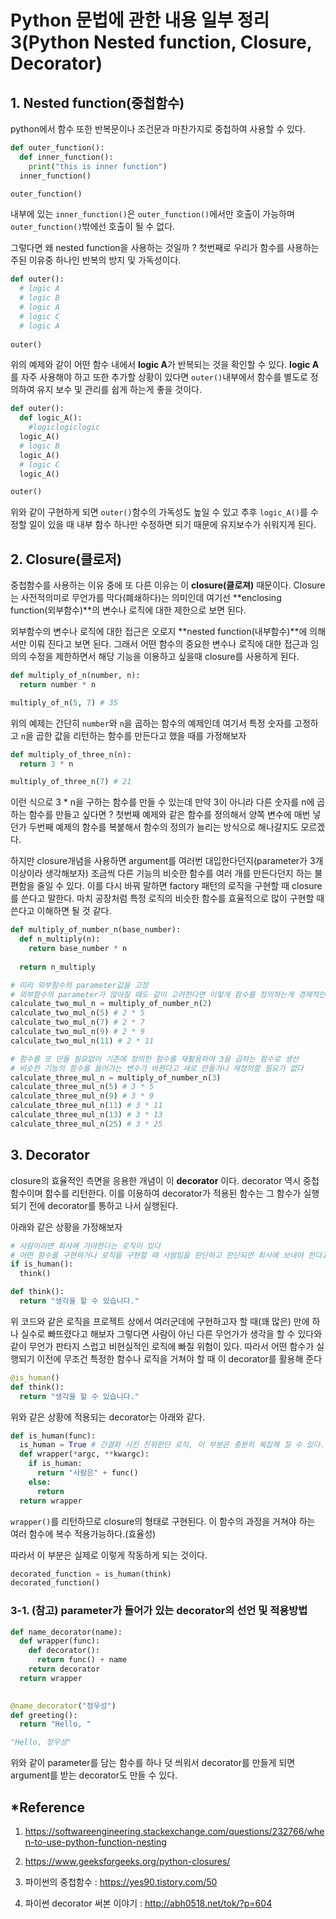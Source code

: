 # Python 문법에 관한 내용 일부 정리 3(Python Nested function, Closure, Decorator)

## 1. Nested function(중첩함수)

python에서 함수 또한 반복문이나 조건문과 마찬가지로 중첩하여 사용할 수 있다. 

```python
def outer_function():
  def inner_function():
    print("this is inner function")
  inner_function()

outer_function()
```

내부에 있는 ```inner_function()```은 ```outer_function()```에서만 호출이 가능하며 ```outer_function()```밖에선 호출이 될 수 없다.

그렇다면 왜 nested function을 사용하는 것일까 ? 첫번째로 우리가 함수를 사용하는 주된 이유중 하나인 반복의 방지 및 가독성이다.



```python
def outer():
  # logic A
  # logic B
  # logic A
  # logic C
  # logic A
  
outer()
```

위의 예제와 같이 어떤 함수 내에서 **logic A**가 반복되는 것을 확인할 수 있다. **logic A**를 자주 사용해야 하고 또한 추가할 상황이 있다면 ```outer()```내부에서 함수를 별도로 정의하여 유지 보수 및 관리를 쉽게 하는게 좋을 것이다.



```python
def outer():
  def logic_A():
    #logiclogiclogic
  logic_A()
  # logic B
  logic_A()
  # logic C
  logic_A()

outer()
```

위와 같이 구현하게 되면 ```outer()```함수의 가독성도 높일 수 있고 추후 ```logic_A()```를 수정할 일이 있을 때 내부 함수 하나만 수정하면 되기 때문에 유지보수가 쉬워지게 된다.



## 2. Closure(클로저)

중첩함수를 사용하는 이유 중에 또 다른 이유는 이 **closure(클로져)** 때문이다. Closure는 사전적의미로 무언가를 막다(폐쇄하다)는 의미인데 여기선 **enclosing function(외부함수)**의 변수나 로직에 대한 제한으로 보면 된다. 

외부함수의 변수나 로직에 대한 접근은 오로지 **nested function(내부함수)**에 의해서만 이뤄 진다고 보면 된다. 그래서 어떤 함수의 중요한 변수나 로직에 대한 접근과 임의의 수정을 제한하면서 해당 기능을 이용하고 싶을때 closure를 사용하게 된다.



```python
def multiply_of_n(number, n):
  return number * n

multiply_of_n(5, 7) # 35
```

위의 예제는 간단히 ```number```와 ```n```을 곱하는 함수의 예제인데 여기서 특정 숫자를 고정하고 ```n```을 곱한 값을 리턴하는 함수를 만든다고 했을 때를 가정해보자



```python
def multiply_of_three_n(n):
  return 3 * n

multiply_of_three_n(7) # 21
```

이런 식으로 3 * n을 구하는 함수를 만들 수 있는데 만약 3이 아니라 다른 숫자를 n에 곱하는 함수를 만들고 싶다면 ? 첫번째 예제와 같은 함수를 정의해서 양쪽 변수에 매번 넣던가 두번째 예제의 함수를 복붙해서 함수의 정의가 늘리는 방식으로 해나갈지도 모르겠다. 

하지만 closure개념을 사용하면 argument를 여러번 대입한다던지(parameter가 3개 이상이라 생각해보자) 조금씩 다른 기능의 비슷한 함수를 여러 개를 만든다던지 하는 불편함을 줄일 수 있다. 이를 다시 바꿔 말하면 factory 패턴의 로직을 구현할 때 closure를 쓴다고 말한다. 마치 공장처럼 특정 로직의 비슷한 함수를 효율적으로 많이 구현할 때 쓴다고 이해하면 될 것 같다.



```python
def multiply_of_number_n(base_number):
  def n_multiply(n):
    return base_number * n
  
  return n_multiply

# 미리 외부함수의 parameter값을 고정
# 외부함수의 parameter가 많아질 때도 같이 고려한다면 이렇게 함수를 정의하는게 경제적인 측면도 있음
calculate_two_mul_n = multiply_of_number_n(2)
calculate_two_mul_n(5) # 2 * 5
calculate_two_mul_n(7) # 2 * 7
calculate_two_mul_n(9) # 2 * 9
calculate_two_mul_n(11) # 2 * 11

# 함수를 또 만들 필요없이 기존에 정의한 함수를 재활용하여 3을 곱하는 함수로 생산
# 비슷한 기능의 함수를 들어가는 변수가 바뀐다고 새로 만들거나 재정의할 필요가 없다
calculate_three_mul_n = multiply_of_number_n(3)
calculate_three_mul_n(5) # 3 * 5
calculate_three_mul_n(9) # 3 * 9
calculate_three_mul_n(11) # 3 * 11
calculate_three_mul_n(13) # 3 * 13
calculate_three_mul_n(25) # 3 * 25
```



## 3. Decorator

closure의 효율적인 측면을 응용한 개념이 이 **decorator** 이다. decorator 역시 중첩함수이며 함수를 리턴한다. 이를 이용하여 decorator가 적용된 함수는 그 함수가 실행되기 전에 decorator를 통하고 나서 실행된다.

아래와 같은 상황을 가정해보자



```python
# 사람이라면 회사에 가야한다는 로직이 있다
# 어떤 함수를 구현하거나 로직을 구현할 때 사람임을 판단하고 판단되면 회사에 보내야 한다고 해보자
if is_human():
  think()

def think():
  return "생각을 할 수 있습니다."
```

위 코드와 같은 로직을 프로젝트 상에서 여러군데에 구현하고자 할 때(꽤 많은) 만에 하나 실수로 빠뜨렸다고 해보자 그렇다면 사람이 아닌 다른 무언가가 생각을 할 수 있다와 같이 무언가 판타지 스럽고 비현실적인 로직에 빠질 위험이 있다. 따라서 어떤 함수가 실행되기 이전에 무조건 특정한 함수나 로직을 거쳐야 할 때 이 decorator를 활용해 준다

```python
@is_human()
def think():
  return "생각을 할 수 있습니다."
```



위와 같은 상황에 적용되는 decorator는 아래와 같다.

```python
def is_human(func):
  is_human = True # 간결화 시킨 진위판단 로직, 이 부분은 충분히 복잡해 질 수 있다.
  def wrapper(*argc, **kwargc):
    if is_human:
      return "사람은" + func()
    else:
      return
  return wrapper
```

``wrapper()``를 리턴하므로 closure의 형태로 구현된다. 이 함수의 과정을 거쳐야 하는 여러 함수에 복수 적용가능하다.(효율성)



따라서 이 부분은 실제로 이렇게 작동하게 되는 것이다.

```python
decorated_function = is_human(think)
decorated_function()
```



### 3-1. (참고) parameter가 들어가 있는 decorator의 선언 및 적용방법

```python
def name_decorator(name):
  def wrapper(func):
    def decorator():
      return func() + name
    return decorator
  return wrapper
  

@name_decorator("정우성")
def greeting():
  return "Hello, "
```

```python
"Hello, 정우성"
```

위와 같이 parameter를 담는 함수를 하나 덧 씌워서 decorator를 만들게 되면  argument를 받는 decorator도 만들 수 있다.



## *Reference

1. <https://softwareengineering.stackexchange.com/questions/232766/when-to-use-python-function-nesting>
2. <https://www.geeksforgeeks.org/python-closures/>
3. 파이썬의 중첩함수 : <https://yes90.tistory.com/50>

4. 파이썬 decorator 써본 이야기 : <http://abh0518.net/tok/?p=604>